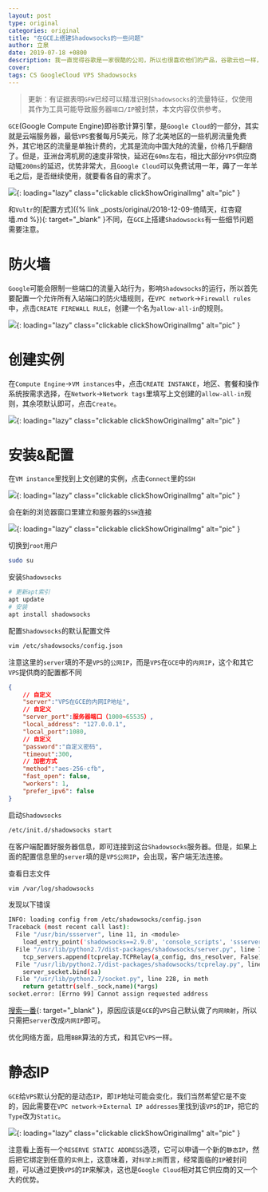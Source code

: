 ```yaml
---
layout: post
type: original
categories: original
title: "在GCE上搭建Shadowsocks的一些问题"
author: 立泉
date: 2019-07-18 +0800
description: 我一直觉得谷歌是一家很酷的公司，所以也很喜欢他们的产品，谷歌云也一样，只是价格么，相比别家，以个人使用的角度，的确算是偏贵的。
cover: 
tags: CS GoogleCloud VPS Shadowsocks
---
```


> 更新：有证据表明`GFW`已经可以精准识别`Shadowsocks`的流量特征，仅使用其作为工具可能导致服务器`端口/IP`被封禁，本文内容仅供参考。

`GCE`(Google Compute Engine)即谷歌计算引擎，是`Google Cloud`的一部分，其实就是云端服务器，最低`VPS`套餐每月5美元，除了北美地区的一些机房流量免费外，其它地区的流量是单独计费的，尤其是流向中国大陆的流量，价格几乎翻倍了。但是，亚洲台湾机房的速度非常快，延迟在`60ms`左右，相比大部分`VPS`供应商动辄`200ms`的延迟，优势非常大，且`Google Cloud`可以免费试用一年，薅了一年羊毛之后，是否继续使用，就要看各自的需求了。

![](https://apqx.oss-cn-hangzhou.aliyuncs.com/blog/20190718/gc_price.jpg){: loading="lazy" class="clickable clickShowOriginalImg" alt="pic" }

和`Vultr`的[配置方式]({% link _posts/original/2018-12-09-倚晴天，红杏窥墙.md %}){: target="_blank" }不同，在`GCE`上搭建`Shadowsocks`有一些细节问题需要注意。

# 防火墙

`Google`可能会限制一些端口的流量入站行为，影响`Shadowsocks`的运行，所以首先要配置一个允许所有入站端口的防火墙规则，在`VPC network`->`Firewall rules`中，点击`CREATE FIREWALL RULE`，创建一个名为`allow-all-in`的规则。

![](https://apqx.oss-cn-hangzhou.aliyuncs.com/blog/20190718/gc_firewall.jpg){: loading="lazy" class="clickable clickShowOriginalImg" alt="pic" }

# 创建实例

在`Compute Engine`->`VM instances`中，点击`CREATE INSTANCE`，地区、套餐和操作系统按需求选择，在`Network`->`Network tags`里填写上文创建的`allow-all-in`规则，其余项默认即可，点击`Create`。

![](https://apqx.oss-cn-hangzhou.aliyuncs.com/blog/20190718/gc_instance.jpg){: loading="lazy" class="clickable clickShowOriginalImg" alt="pic" }

# 安装&配置

在`VM instance`里找到上文创建的实例，点击`Connect`里的`SSH`

![](https://apqx.oss-cn-hangzhou.aliyuncs.com/blog/20190718/gc_connect.jpg){: loading="lazy" class="clickable clickShowOriginalImg" alt="pic" }

会在新的浏览器窗口里建立和服务器的`SSH`连接

![](https://apqx.oss-cn-hangzhou.aliyuncs.com/blog/20190718/gc_ssh.jpg){: loading="lazy" class="clickable clickShowOriginalImg" alt="pic" }

切换到`root`用户

```sh
sudo su
```

安装`Shadowsocks`

```sh
# 更新apt索引
apt update
# 安装
apt install shadowsocks
```

配置`Shadowsocks`的默认配置文件

```sh
vim /etc/shadowsocks/config.json
```

注意这里的`server`填的不是`VPS`的`公网IP`，而是`VPS`在`GCE`中的`内网IP`，这个和其它`VPS`提供商的配置都不同

```json
{ 
	// 自定义
	"server":"VPS在GCE的内网IP地址", 
	// 自定义
	"server_port":服务器端口（1000~65535）, 
 	"local_address": "127.0.0.1", 
	"local_port":1080, 
	// 自定义
	"password":"自定义密码", 
	"timeout":300, 
	// 加密方式
	"method":"aes-256-cfb", 
	"fast_open": false,
	"workers": 1,
	"prefer_ipv6": false
} 
```

启动`Shadowsocks`

```sh
/etc/init.d/shadowsocks start
```

在客户端配置好服务器信息，即可连接到这台`Shadowsocks`服务器。但是，如果上面的配置信息里的`server`填的是`VPS公网IP`，会出现，客户端无法连接。

查看日志文件

```sh
vim /var/log/shadowsocks
```

发现以下错误

```sh
INFO: loading config from /etc/shadowsocks/config.json
Traceback (most recent call last):
  File "/usr/bin/ssserver", line 11, in <module>
    load_entry_point('shadowsocks==2.9.0', 'console_scripts', 'ssserver')()
  File "/usr/lib/python2.7/dist-packages/shadowsocks/server.py", line 74, in main
    tcp_servers.append(tcprelay.TCPRelay(a_config, dns_resolver, False))
  File "/usr/lib/python2.7/dist-packages/shadowsocks/tcprelay.py", line 733, in __init__
    server_socket.bind(sa)
  File "/usr/lib/python2.7/socket.py", line 228, in meth
    return getattr(self._sock,name)(*args)
socket.error: [Errno 99] Cannot assign requested address
```

[搜索一番](https://www.chenweikang.top/?p=679){: target="_blank" }，原因应该是`GCE`的`VPS`自己默认做了`内网映射`，所以只需把`server`改成`内网IP`即可。

优化网络方面，启用`BBR`算法的方式，和其它`VPS`一样。

# 静态IP

`GCE`给`VPS`默认分配的是动态`IP`，即`IP`地址可能会变化，我们当然希望它是不变的，因此需要在`VPC network`->`External IP addresses`里找到该`VPS`的`IP`，把它的`Type`改为`Static`。

![](https://apqx.oss-cn-hangzhou.aliyuncs.com/blog/20190718/gc_ip.jpg){: loading="lazy" class="clickable clickShowOriginalImg" alt="pic" }

注意看上面有一个`RESERVE STATIC ADDRESS`选项，它可以申请一个新的`静态IP`，然后把它绑定到任意的`实例`上，这意味着，对`科学上网`而言，经常面临的`IP`被封问题，可以通过更换`VPS`的`IP`来解决，这也是`Google Cloud`相对其它供应商的又一个大的优势。